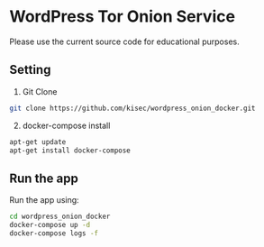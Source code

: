 # WordPress Tor Onion Service
Please use the current source code for educational purposes.

## Setting
1. Git Clone
```sh
git clone https://github.com/kisec/wordpress_onion_docker.git
```

2. docker-compose install
```sh
apt-get update
apt-get install docker-compose
```

## Run the app
Run the app using:
```sh
cd wordpress_onion_docker
docker-compose up -d
docker-compose logs -f
```



